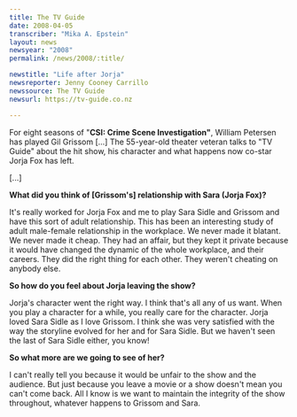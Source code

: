 ```yaml
---
title: The TV Guide
date: 2008-04-05
transcriber: "Mika A. Epstein"
layout: news
newsyear: "2008"
permalink: /news/2008/:title/

newstitle: "Life after Jorja"
newsreporter: Jenny Cooney Carrillo
newssource: The TV Guide
newsurl: https://tv-guide.co.nz

---
```


For eight seasons of "**CSI: Crime Scene Investigation"**, William Petersen has played Gil Grissom [...] The 55-year-old theater veteran talks to "TV Guide" about the hit show, his character and what happens now co-star Jorja Fox has left.

[...]

**What did you think of [Grissom's] relationship with Sara (Jorja Fox)?**

It's really worked for Jorja Fox and me to play Sara Sidle and Grissom and have this sort of adult relationship. This has been an interesting study of adult male-female relationship in the workplace. We never made it blatant. We never made it cheap. They had an affair, but they kept it private because it would have changed the dynamic of the whole workplace, and their careers. They did the right thing for each other. They weren't cheating on anybody else.

**So how do you feel about Jorja leaving the show?**

Jorja's character went the right way. I think that's all any of us want. When you play a character for a while, you really care for the character. Jorja loved Sara Sidle as I love Grissom. I think she was very satisfied with the way the storyline evolved for her and for Sara Sidle. But we haven't seen the last of Sara Sidle either, you know!

**So what more are we going to see of her?**

I can't really tell you because it would be unfair to the show and the audience. But just because you leave a movie or a show doesn't mean you can't come back. All I know is we want to maintain the integrity of the show throughout, whatever happens to Grissom and Sara.
